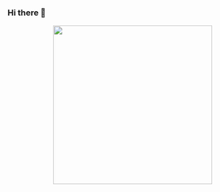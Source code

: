 ### Hi there 👋

<!--
**AndrewTalanov/AndrewTalanov** is a ✨ _special_ ✨ repository because its `README.md` (this file) appears on your GitHub profile.

Here are some ideas to get you started:

- 🔭 I’m currently working on ...
- 🌱 I’m currently learning ...
- 👯 I’m looking to collaborate on ...
- 🤔 I’m looking for help with ...
- 💬 Ask me about ...
- 📫 How to reach me: ...
- 😄 Pronouns: ...
- ⚡ Fun fact: ...
-->

<div id="header" align="center">
  <img src="https://media1.giphy.com/media/13HgwGsXF0aiGY/giphy.gif?cid=ecf05e47jq2649xo39vdh5d8ddyf24o8j4fplkxwpvnx06k9&rid=giphy.gif&ct=g" width="320"/>
</div>


